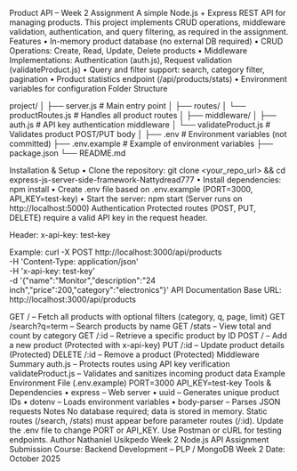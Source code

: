 Product API – Week 2 Assignment
A simple Node.js + Express REST API for managing products. This project implements CRUD operations, middleware validation, authentication, and query filtering, as required in the assignment.
Features
• In-memory product database (no external DB required)
• CRUD Operations: Create, Read, Update, Delete products
• Middleware Implementations: Authentication (auth.js), Request validation (validateProduct.js)
• Query and filter support: search, category filter, pagination
• Product statistics endpoint (/api/products/stats)
• Environment variables for configuration
Folder Structure

project/
│
├── server.js                  # Main entry point
│
├── routes/
│   └── productRoutes.js       # Handles all product routes
│
├── middleware/
│   ├── auth.js                # API key authentication middleware
│   └── validateProduct.js     # Validates product POST/PUT body
│
├── .env                       # Environment variables (not committed)
├── .env.example               # Example of environment variables
├── package.json
└── README.md

Installation & Setup
• Clone the repository: git clone <your_repo_url> && cd express-js-server-side-framework-Nattydread777
• Install dependencies: npm install
• Create .env file based on .env.example (PORT=3000, API_KEY=test-key)
• Start the server: npm start (Server runs on http://localhost:5000)
Authentication
Protected routes (POST, PUT, DELETE) require a valid API key in the request header.

Header:
  x-api-key: test-key

Example:
curl -X POST http://localhost:3000/api/products \
  -H 'Content-Type: application/json' \
  -H 'x-api-key: test-key' \
  -d '{"name":"Monitor","description":"24 inch","price":200,"category":"electronics"}'
API Documentation
Base URL: http://localhost:3000/api/products

GET / – Fetch all products with optional filters (category, q, page, limit)
GET /search?q=term – Search products by name
GET /stats – View total and count by category
GET /:id – Retrieve a specific product by ID
POST / – Add a new product (Protected with x-api-key)
PUT /:id – Update product details (Protected)
DELETE /:id – Remove a product (Protected)
Middleware Summary
auth.js – Protects routes using API key verification
validateProduct.js – Validates and sanitizes incoming product data
Example Environment File (.env.example)
PORT=3000
API_KEY=test-key
Tools & Dependencies
• express – Web server
• uuid – Generates unique product IDs
• dotenv – Loads environment variables
• body-parser – Parses JSON requests
Notes
No database required; data is stored in memory.
Static routes (/search, /stats) must appear before parameter routes (/:id).
Update the .env file to change PORT or API_KEY.
Use Postman or cURL for testing endpoints.
Author
Nathaniel Usikpedo
Week 2 Node.js API Assignment Submission
Course: Backend Development – PLP / MongoDB Week 2
Date: October 2025
